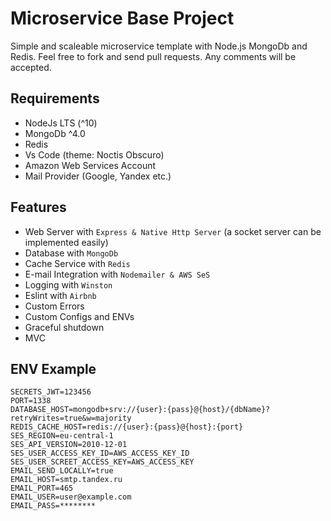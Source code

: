 # Microservice Base Project
Simple and scaleable microservice template with Node.js MongoDb and Redis. Feel free to fork and send pull requests. Any comments will be accepted.

## Requirements
- NodeJs LTS (^10)
- MongoDb ^4.0
- Redis
- Vs Code (theme: Noctis Obscuro)
- Amazon Web Services Account
- Mail Provider (Google, Yandex etc.)

## Features
- Web Server with `Express & Native Http Server` (a socket server can be implemented easily)
- Database with `MongoDb`
- Cache Service with `Redis`
- E-mail Integration with `Nodemailer & AWS SeS`
- Logging with `Winston`
- Eslint with `Airbnb`
- Custom Errors
- Custom Configs and ENVs
- Graceful shutdown
- MVC

## ENV Example
```
SECRETS_JWT=123456
PORT=1338
DATABASE_HOST=mongodb+srv://{user}:{pass}@{host}/{dbName}?retryWrites=true&w=majority
REDIS_CACHE_HOST=redis://{user}:{pass}@{host}:{port}
SES_REGION=eu-central-1
SES_API_VERSION=2010-12-01
SES_USER_ACCESS_KEY_ID=AWS_ACCESS_KEY_ID
SES_USER_SCREET_ACCESS_KEY=AWS_ACCESS_KEY
EMAIL_SEND_LOCALLY=true
EMAIL_HOST=smtp.tandex.ru
EMAIL_PORT=465
EMAIL_USER=user@example.com
EMAIL_PASS=********
```
